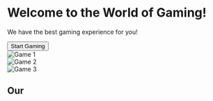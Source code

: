 <!DOCTYPE html>
<html>
<head>
<title>Gaming Landing Page</title>
<link rel="stylesheet" href="style.css">
</head>
<body>

<div class="hero-image">
  <div class="hero-text">
    <h1>Welcome to the World of Gaming!</h1>
    <p>We have the best gaming experience for you!</p>
    <button>Start Gaming</button>
  </div>
</div>

<div class="container">
  <div class="row">
    <div class="col-3">
      <img src="game1.jpg" alt="Game 1">
    </div>
    <div class="col-3">
      <img src="game2.jpg" alt="Game 2">
    </div>
    <div class="col-3">
      <img src="game3.jpg" alt="Game 3">
    </div>
  </div>
</div>

<div class="features">
  <h2>Our

